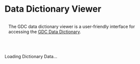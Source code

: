 # Data Dictionary Viewer

<p id="dictionary-preamble" style="margin: 2rem auto 4rem auto; width: 95%;">
The GDC data dictionary viewer is a user-friendly interface for accessing the <a href="../">GDC Data Dictionary</a>.
</p>
<div id="dictionary-loading-icon" class="loadingContainer">
    <div class="spinParticleContainer">
        <div class="particle red"></div>
        <div class="particle grey other-particle"></div>
        <div class="particle blue other-other-particle"></div>
    </div>
  <div>
  Loading Dictionary Data...
  </div>
</div>
<div id="dictionary-app-container"></div>

